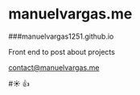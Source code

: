 # manuelvargas.me
###manuelvargas1251.github.io

Front end to post about projects

contact@manuelvargas.me


#:sunny: :thumbsup:
